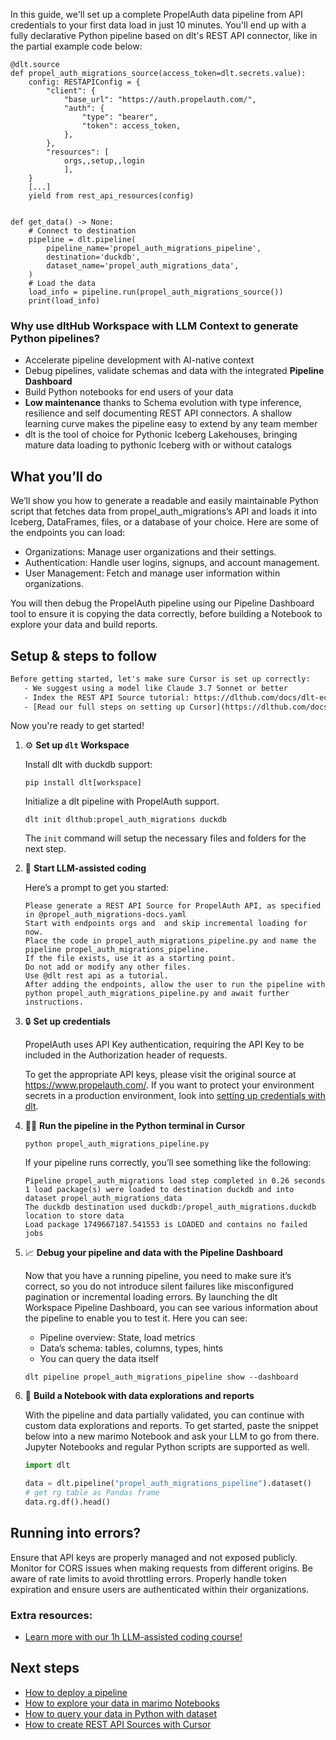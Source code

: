 In this guide, we'll set up a complete PropelAuth data pipeline from API credentials to your first data load in just 10 minutes. You'll end up with a fully declarative Python pipeline based on dlt's REST API connector, like in the partial example code below:

```python-outcome
@dlt.source
def propel_auth_migrations_source(access_token=dlt.secrets.value):
    config: RESTAPIConfig = {
        "client": {
            "base_url": "https://auth.propelauth.com/",
            "auth": {
                "type": "bearer",
                "token": access_token,
            },
        },
        "resources": [
            orgs,,setup,,login
            ],
    }
    [...]
    yield from rest_api_resources(config)


def get_data() -> None:
    # Connect to destination
    pipeline = dlt.pipeline(
        pipeline_name='propel_auth_migrations_pipeline',
        destination='duckdb',
        dataset_name='propel_auth_migrations_data', 
    )
    # Load the data
    load_info = pipeline.run(propel_auth_migrations_source())
    print(load_info) 
```

### Why use dltHub Workspace with LLM Context to generate Python pipelines?

- Accelerate pipeline development with AI-native context
- Debug pipelines, validate schemas and data with the integrated **Pipeline Dashboard**
- Build Python notebooks for end users of your data
- **Low maintenance** thanks to Schema evolution with type inference, resilience and self documenting REST API connectors. A shallow learning curve makes the pipeline easy to extend by any team member
- dlt is the tool of choice for Pythonic Iceberg Lakehouses, bringing mature data loading to pythonic Iceberg with or without catalogs

## What you’ll do

We’ll show you how to generate a readable and easily maintainable Python script that fetches data from propel_auth_migrations’s API and loads it into Iceberg, DataFrames, files, or a database of your choice. Here are some of the endpoints you can load:

- Organizations: Manage user organizations and their settings.
- Authentication: Handle user logins, signups, and account management.
- User Management: Fetch and manage user information within organizations.

You will then debug the PropelAuth pipeline using our Pipeline Dashboard tool to ensure it is copying the data correctly, before building a Notebook to explore your data and build reports.

## Setup & steps to follow

```default
Before getting started, let's make sure Cursor is set up correctly:
   - We suggest using a model like Claude 3.7 Sonnet or better
   - Index the REST API Source tutorial: https://dlthub.com/docs/dlt-ecosystem/verified-sources/rest_api/ and add it to context as **@dlt rest api**
   - [Read our full steps on setting up Cursor](https://dlthub.com/docs/dlt-ecosystem/llm-tooling/cursor-restapi#23-configuring-cursor-with-documentation)
```

Now you're ready to get started!

1. ⚙️ **Set up `dlt` Workspace**
    
    Install dlt with duckdb support:
    ```shell
    pip install dlt[workspace]
    ```

    Initialize a dlt pipeline with PropelAuth support.
    ```shell
    dlt init dlthub:propel_auth_migrations duckdb
    ```

    The `init` command will setup the necessary files and folders for the next step.
    
2. 🤠 **Start LLM-assisted coding**
    
    Here’s a prompt to get you started:
    
    ```prompt
    Please generate a REST API Source for PropelAuth API, as specified in @propel_auth_migrations-docs.yaml 
    Start with endpoints orgs and  and skip incremental loading for now. 
    Place the code in propel_auth_migrations_pipeline.py and name the pipeline propel_auth_migrations_pipeline. 
    If the file exists, use it as a starting point. 
    Do not add or modify any other files. 
    Use @dlt rest api as a tutorial. 
    After adding the endpoints, allow the user to run the pipeline with python propel_auth_migrations_pipeline.py and await further instructions.
    ```

    
3. 🔒 **Set up credentials** 
    
    PropelAuth uses API Key authentication, requiring the API Key to be included in the Authorization header of requests.
    
    To get the appropriate API keys, please visit the original source at https://www.propelauth.com/.
    If you want to protect your environment secrets in a production environment, look into [setting up credentials with dlt](https://dlthub.com/docs/walkthroughs/add_credentials).
    
4. 🏃‍♀️ **Run the pipeline in the Python terminal in Cursor**
    
    ```shell
    python propel_auth_migrations_pipeline.py
    ```
    
    If your pipeline runs correctly, you’ll see something like the following:
    
    ```shell
    Pipeline propel_auth_migrations load step completed in 0.26 seconds
    1 load package(s) were loaded to destination duckdb and into dataset propel_auth_migrations_data
    The duckdb destination used duckdb:/propel_auth_migrations.duckdb location to store data
    Load package 1749667187.541553 is LOADED and contains no failed jobs
    ```
    
5. 📈 **Debug your pipeline and data with the Pipeline Dashboard**

    Now that you have a running pipeline, you need to make sure it’s correct, so you do not introduce silent failures like misconfigured pagination or incremental loading errors. By launching the dlt Workspace Pipeline Dashboard, you can see various information about the pipeline to enable you to test it. Here you can see:
    - Pipeline overview: State, load metrics
    - Data’s schema: tables, columns, types, hints
    - You can query the data itself
    
    ```shell
    dlt pipeline propel_auth_migrations_pipeline show --dashboard
    ```
    
6. 🐍 **Build a Notebook with data explorations and reports**

    With the pipeline and data partially validated, you can continue with custom data explorations and reports. To get started, paste the snippet below into a new marimo Notebook and ask your LLM to go from there. Jupyter Notebooks and regular Python scripts are supported as well.

    
    ```python
    import dlt

   data = dlt.pipeline("propel_auth_migrations_pipeline").dataset()
   # get rg table as Pandas frame
   data.rg.df().head()
    ```

## Running into errors?

Ensure that API keys are properly managed and not exposed publicly. Monitor for CORS issues when making requests from different origins. Be aware of rate limits to avoid throttling errors. Properly handle token expiration and ensure users are authenticated within their organizations.

### Extra resources:

- [Learn more with our 1h LLM-assisted coding course!](https://www.youtube.com/watch?v=GGid70rnJuM)

## Next steps

- [How to deploy a pipeline](https://dlthub.com/docs/walkthroughs/deploy-a-pipeline)
- [How to explore your data in marimo Notebooks](https://dlthub.com/docs/general-usage/dataset-access/marimo)
- [How to query your data in Python with dataset](https://dlthub.com/docs/general-usage/dataset-access/dataset)
- [How to create REST API Sources with Cursor](https://dlthub.com/docs/dlt-ecosystem/llm-tooling/cursor-restapi)